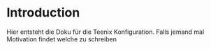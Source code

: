 # Introduction

Hier entsteht die Doku für die Teenix Konfiguration. Falls jemand mal Motivation findet welche zu schreiben
